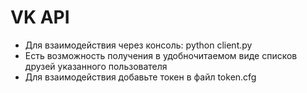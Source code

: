 # VK API
* Для взаимодействия через консоль: python client.py
* Есть возможность получения в удобночитаемом виде
   списков друзей указанного пользователя
* Для взаимодействия добавьте токен в файл token.cfg
